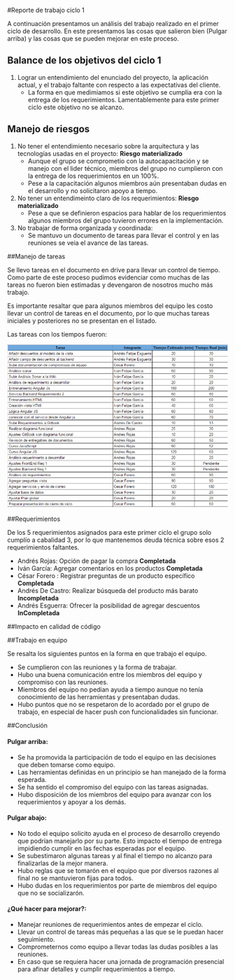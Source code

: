 #Reporte de trabajo ciclo 1

A continuación presentamos un análisis del trabajo realizado en el primer ciclo de desarrollo. En este presentamos las cosas que salieron bien (Pulgar arriba) y las cosas que se pueden mejorar en este proceso.

## Balance de los objetivos del ciclo 1

1. Lograr un entendimiento del enunciado del proyecto, la aplicación actual, y el trabajo faltante con respecto a las expectativas del cliente.
    * La forma en que medimiamos si este objetivo se cumplia  era con la entrega de los requerimientos. Lamentablemente para este primer ciclo este objetivo no se alcanzo.


## Manejo de riesgos

1. No tener el entendimiento necesario sobre la arquitectura y las tecnologías usadas en el proyecto: **Riesgo materializado**
    * Aunque el grupo se comprometio con la autocapacitación y se manejo con el lider técnico, miembros del grupo no cumplieron con la entrega de los requerimientos en un 100%. 
    * Pese a la capacitación algunos miembros aún presentaban dudas en el desarrollo y no solicitaron apoyo a tiempo.
2. No tener un entendimeinto claro de los requerimientos: **Riesgo materializado**
    * Pese a que se definieron espacios para hablar de los requerimientos algunos miembros del grupo tuvieron errores en la implementación.
3. No trabajar de forma organizada y coordinada:
    * Se mantuvo un documento de tareas para llevar el control y en las reuniones se veia el avance de las tareas.


##Manejo de tareas

Se llevo tareas en el documento en drive para llevar un control de tiempo. Como parte de este proceso pudimos evidenciar como muchas de las tareas no fueron bien estimadas y devengaron de nosotros mucho más trabajo.

Es importante resaltar que para algunos miembros del equipo les costo llevar un control de tareas en el documento, por lo que muchas tareas iniciales y posteriores no se presentan en el listado.

Las tareas con los tiempos fueron: 

![](tiempos.PNG)

##Requerimientos

De los 5 requerimientos asignados para este primer ciclo el grupo solo cumplío a cabalidad 3, por lo que mantenemos deuda técnica sobre esos 2 requerimientos faltantes.

* Andrés Rojas: Opción de pagar la compra **Completada**
* Iván García: Agregar comentarios en los productos **Completada**
* César Forero : Registrar preguntas de un producto específico **Completada**
* Andrés De Castro: Realizar búsqueda del producto más barato **Incompletada**
* Andrés Esguerra: Ofrecer la posibilidad de agregar descuentos **InCompletada**

##Impacto en calidad de código

##Trabajo en equipo

Se resalta los siguientes puntos en la forma en que trabajo el equipo.

* Se cumplieron con las reuniones y la forma de trabajar.
* Hubo una buena comunicación entre los miembros del equipo y compromiso con las reuniones.
* Miembros del equipo no pedian ayuda a tiempo aunque no tenía conocimiento de las herramientas y presentaban dudas.
* Hubo puntos que no se respetaron de lo acordado por el grupo de trabajo, en especial de hacer push con funcionalidades sin funcionar.

##Conclusión


#### Pulgar arriba: 

* Se ha promovida la participación de todo el equipo en las decisiones que deben tomarse como equipo.
* Las herramientas definidas en un principio se han manejado de la forma esperada.
* Se ha sentido el compromiso del equipo con las tareas asignadas.
* Hubo disposición de los miembros del equipo para avanzar con los requerimientos y apoyar a los demás.

#### Pulgar abajo: 

* No todo el equipo solicito ayuda en el proceso de desarrollo creyendo que podrían manejarlo por su parte. Esto impacto el tiempo de entrega impidiendo cumplir en las fechas esperadas por el equipo.
* Se subestimaron algunas tareas y al final el tiempo no alcanzo para finalizarlas de la mejor manera.
* Hubo reglas que se tomarón en el equipo que por diversos razones al final no se mantuvieron fijas para todos.
* Hubo dudas en los requerimientos por parte de miembros del equipo que no se socializarón.

#### ¿Qué hacer para mejorar?: 

* Manejar reuniones de requerimientos antes de empezar el ciclo.
* Llevar un control de tareas más pequeñas a las que se le puedan hacer seguimiento.
* Comprometernos como equipo a llevar todas las dudas posibles a las reuniones.
* En caso que se requiera hacer una jornada de programación presencial para afinar detalles y cumplir requerimientos a tiempo. 